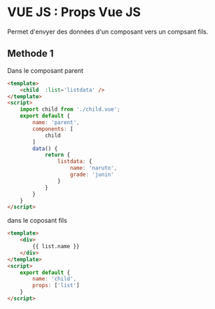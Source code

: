 # VUE JS : Props Vue JS

Permet d'envyer des données d'un composant vers un compsant fils.

## Methode 1

Dans le composant parent 

```html
<template>
    <child  :list='listdata' />
</template>
<script>
    import child from './child.vue';
    export default {
        name: 'parent',
        components: [ 
            child
        ]
        data() {
            return {
                listdata: {
                    name: 'naruto',
                    grade: 'junin'
                }
            }
        }
    }
</script>
```

dans le coposant fils

```html
<template>
    <div>
        {{ list.name }}
    </div>
</template>
<script>
    export default {
        name: 'child',
        props: ['list']
    }
</script>
```

